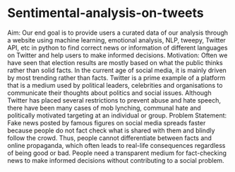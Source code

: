 # Sentimental-analysis-on-tweets
Aim: 
Our end goal is to provide users a curated data of our analysis through a website using machine learning, emotional analysis, NLP, tweepy, Twitter API, etc in python to find correct news or information of different languages on Twitter and help users to make informed decisions.
Motivation: 
Often we have seen that election results are mostly based on what the public thinks rather than solid facts. In the current age of social media, it is mainly driven by most trending rather than facts. 
Twitter is a prime example of a platform that is a medium used by political leaders, celebrities and organisations to communicate their thoughts about politics and social issues. Although Twitter has placed several restrictions to prevent abuse and hate speech, there have been many cases of mob lynching, communal hate and politically motivated targeting at an individual or group. 
Problem Statement:
Fake news posted by famous figures on social media spreads faster because people do not fact check what is shared with them and blindly follow the crowd. Thus, people cannot differentiate between facts and online propaganda, which often leads to real-life consequences regardless of being good or bad. People need a transparent medium for fact-checking news to make informed decisions without contributing to a social problem. 



